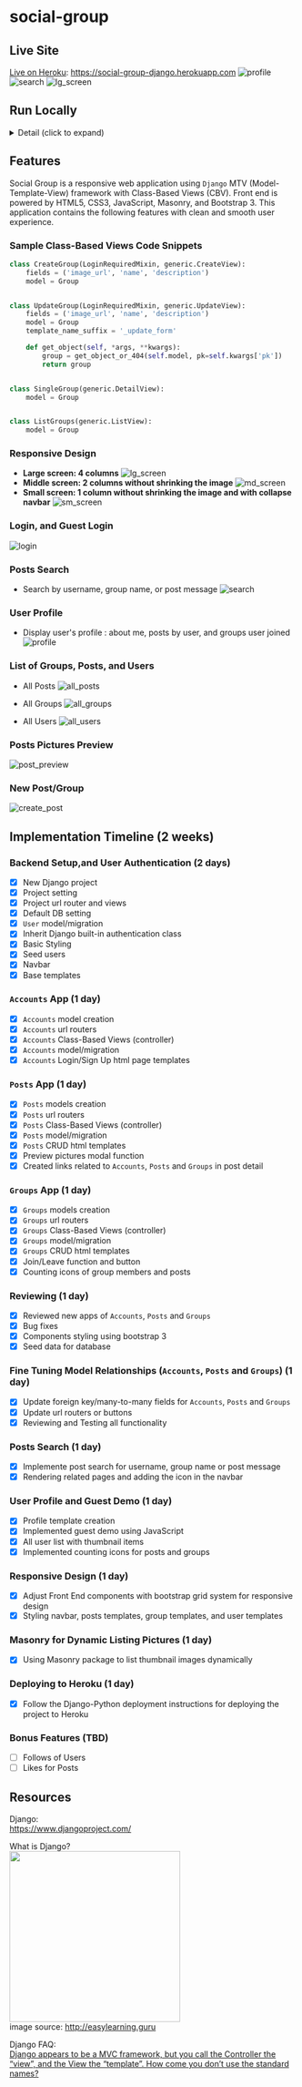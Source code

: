# social-group

## Live Site
[Live on Heroku](https://social-group-django.herokuapp.com): https://social-group-django.herokuapp.com
![profile]
![search]
![lg_screen]

## Run Locally  
<details>
  <summary>Detail (click to expand)</summary>

**Clone project**
```
git clone https://github.com/jasonx1011/social-group.git  
```
**If you are using Anaconda, do the following commands before virtualenv commands**
```
conda create -n py362 python=3.6.2
source activate py362
condo install virtualenv
```
**Using virtualenv venv**

```
virtualenv venv
source venv/bin/activate

pip install django==1.11
pip install -r requirements.txt
```
**Run Django**
```
python manage.py makemigrations
python manage.py migrate
python manage.py runserver
```
</details>

## Features

Social Group is a responsive web application using `Django` MTV (Model-Template-View) framework with Class-Based Views (CBV). Front end is powered by HTML5, CSS3, JavaScript, Masonry, and Bootstrap 3. This application contains the following features with clean and smooth user experience.

### Sample Class-Based Views Code Snippets
```python
class CreateGroup(LoginRequiredMixin, generic.CreateView):
    fields = ('image_url', 'name', 'description')
    model = Group


class UpdateGroup(LoginRequiredMixin, generic.UpdateView):
    fields = ('image_url', 'name', 'description')
    model = Group
    template_name_suffix = '_update_form'

    def get_object(self, *args, **kwargs):
        group = get_object_or_404(self.model, pk=self.kwargs['pk'])
        return group


class SingleGroup(generic.DetailView):
    model = Group


class ListGroups(generic.ListView):
    model = Group
```

### Responsive Design 
   * **Large screen: 4 columns**
![lg_screen]
   * **Middle screen: 2 columns without shrinking the image**
![md_screen]
   * **Small screen: 1 column without shrinking the image and with collapse navbar**
![sm_screen]

### Login, and Guest Login
![login]

### Posts Search
   * Search by username, group name, or post message
![search]

### User Profile
   * Display user's profile : about me, posts by user, and groups user joined
![profile]

### List of Groups, Posts, and Users
   * All Posts
![all_posts]

   * All Groups
![all_groups]

   * All Users
![all_users]

### Posts Pictures Preview
![post_preview]

### New Post/Group
![create_post]

[lg_screen]: ./assets/pics/lg_screen.png
[md_screen]: ./assets/pics/md_screen.png
[sm_screen]: ./assets/pics/sm_screen.png
[login]: ./assets/pics/login.png
[signup]: ./assets/pics/signup.png
[search]: ./assets/pics/search.png
[profile]: ./assets/pics/profile.png
[all_posts]: ./assets/pics/all_posts.png
[all_groups]: ./assets/pics/all_groups.png
[all_users]: ./assets/pics/all_users.png
[post_preview]: ./assets/pics/post_preview.png
[create_post]: ./assets/pics/create_post.png

## Implementation Timeline (2 weeks)

### Backend Setup,and User Authentication (2 days)

- [x] New Django project
- [x] Project setting
- [x] Project url router and views 
- [x] Default DB setting 
- [x] `User` model/migration
- [x] Inherit Django built-in authentication class
- [x] Basic Styling
- [x] Seed users
- [x] Navbar
- [x] Base templates
   
### `Accounts` App (1 day)

- [x] `Accounts` model creation
- [x] `Accounts` url routers
- [x] `Accounts` Class-Based Views (controller) 
- [x] `Accounts` model/migration 
- [x] `Accounts` Login/Sign Up html page templates

### `Posts` App (1 day)

- [x] `Posts` models creation
- [x] `Posts` url routers
- [x] `Posts` Class-Based Views (controller) 
- [x] `Posts` model/migration 
- [x] `Posts` CRUD html templates
- [x] Preview pictures modal function
- [x] Created links related to `Accounts`, `Posts` and `Groups` in post detail

### `Groups` App (1 day)
- [x] `Groups` models creation
- [x] `Groups` url routers
- [x] `Groups` Class-Based Views (controller) 
- [x] `Groups` model/migration 
- [x] `Groups` CRUD html templates
- [x] Join/Leave function and button
- [x] Counting icons of group members and posts

### Reviewing (1 day)

- [x] Reviewed new apps of `Accounts`, `Posts` and `Groups`
- [x] Bug fixes
- [x] Components styling using bootstrap 3
- [x] Seed data for database

### Fine Tuning Model Relationships (`Accounts`, `Posts` and `Groups`) (1 day)

- [x] Update foreign key/many-to-many fields for `Accounts`, `Posts` and `Groups`
- [x] Update url routers or buttons
- [x] Reviewing and Testing all functionality

### Posts Search (1 day)

- [x] Implemente post search for username, group name or post message 
- [x] Rendering related pages and adding the icon in the navbar

### User Profile and Guest Demo (1 day)

- [x] Profile template creation 
- [x] Implemented guest demo using JavaScript
- [x] All user list with thumbnail items 
- [x] Implemented counting icons for posts and groups

### Responsive Design (1 day)

- [x] Adjust Front End components with bootstrap grid system for responsive design
- [x] Styling navbar, posts templates, group templates, and user templates

### Masonry for Dynamic Listing Pictures (1 day)

- [x] Using Masonry package to list thumbnail images dynamically

### Deploying to Heroku (1 day)

- [x] Follow the Django-Python deployment instructions for deploying the project to Heroku


### Bonus Features (TBD)
- [ ] Follows of Users
- [ ] Likes for Posts

## Resources
Django:  
https://www.djangoproject.com/  

What is Django?  
<img src="https://www.filepicker.io/api/file/P6Z7Ac0UTVWr260Fvg7x" width=300 />  
image source: http://easylearning.guru   

Django FAQ:  
[Django appears to be a MVC framework, but you call the Controller the “view”, and the View the “template”. How come you don’t use the standard names?](https://docs.djangoproject.com/en/2.0/faq/general/)

 
